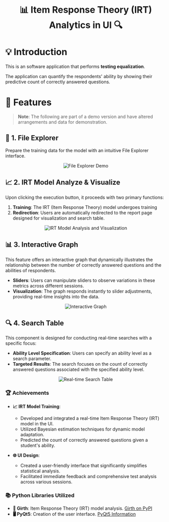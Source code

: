 <h1 align="center">📊 Item Response Theory (IRT) Analytics in UI 🔍</h1>

# 💡 Introduction

This is an software application that performs **testing equalization**.

The application can quantify the respondents' ability by showing their predictive count of correctly answered questions.

# 🌟 Features

> **Note**: The following are part of a demo version and have altered arrangements and data for demonstration.

## 📁 1. File Explorer

Prepare the training data for the model with an intuitive File Explorer interface.

<div align="center">
    <img src="https://github.com/OuOLeaf/Testing_Equalization/blob/main/readme-gif/File_Explorer.gif" alt="File Explorer Demo"/>
</div>

## 📈 2. IRT Model Analyze & Visualize

Upon clicking the execution button, it proceeds with two primary functions:
1. **Training**: The IRT (Item Response Theory) model undergoes training
2. **Redirection**: Users are automatically redirected to the report page designed for visualization and search table.


<div align="center">
    <img src="https://github.com/OuOLeaf/Testing_Equalization/blob/main/readme-gif/IRT_Analyze_Visualize.gif" alt="IRT Model Analysis and Visualization"/>
</div>

## 📊 3. Interactive Graph

This feature offers an interactive graph that dynamically illustrates the relationship between the number of correctly answered questions and the abilities of respondents.

- **Sliders**: Users can manipulate sliders to observe variations in these metrics across different sessions.
- **Visualization**: The graph responds instantly to slider adjustments, providing real-time insights into the data.

<div align="center">
    <img src="https://github.com/OuOLeaf/Testing_Equalization/blob/main/readme-gif/Interactive_Graph.gif" alt="Interactive Graph"/>
</div>

## 🔍 4. Search Table

This component is designed for conducting real-time searches with a specific focus:

- **Ability Level Specification**: Users can specify an ability level as a search parameter.
- **Targeted Results**: The search focuses on the count of correctly answered questions associated with the specified ability level.


<div align="center">
    <img src="https://github.com/OuOLeaf/Testing_Equalization/blob/main/readme-gif/Real_time_Search_Table.gif" alt="Real-time Search Table"/>
</div>


### 🏆 Achievements

- **📈 IRT Model Training**: 
  - Developed and integrated a real-time Item Response Theory (IRT) model in the UI.
  - Utilized Bayesian estimation techniques for dynamic model adaptation.
  - Predicted the count of correctly answered questions given a student's ability.
  
- **🌐 UI Design**:
  - Created a user-friendly interface that significantly simplifies statistical analysis.
  - Facilitated immediate feedback and comprehensive test analysis across various sessions.



### 📚 Python Libraries Utilized

- **📘 Girth**: Item Response Theory (IRT) model analysis. [Girth on PyPI](https://pypi.org/project/girth/)
- **🖥️ PyQt5**: Creation of the user interface. [PyQt5 Information](https://pypi.org/project/PyQt5/)





